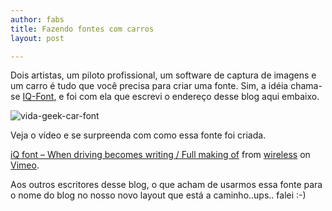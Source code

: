 ```yaml
---
author: fabs
title: Fazendo fontes com carros
layout: post

---
```

Dois artistas, um piloto profissional, um software de captura de imagens e um carro é tudo que você precisa para criar uma fonte. Sim, a idéia chama-se [IQ-Font][1], e foi com ela que escrevi o endereço desse blog aqui embaixo.

![vida-geek-car-font][2]

Veja o vídeo e se surpreenda com como essa fonte foi criada.



[iQ font – When driving becomes writing / Full making of][3] from [wireless][4] on [Vimeo][5].

Aos outros escritores desse blog, o que acham de usarmos essa fonte para o nome do blog no nosso novo layout que está a caminho..ups.. falei :-) 














 [1]: http://nl.toyota.be/iqfont
 [2]: http://vidageek.net/wp-content/uploads/2009/07/picture-7.png "vida-geek-car-font"
 [3]: http://vimeo.com/5233789
 [4]: http://vimeo.com/wireless
 [5]: http://vimeo.com





